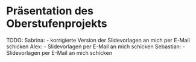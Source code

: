 Präsentation des Oberstufenprojekts
===================================

TODO:
    Sabrina:
        - korrigierte Version der Slidevorlagen an mich per E-Mail schicken
    Alex:
        - Slidevorlagen per E-Mail an mich schicken
    Sebastian:
        - Slidevorlagen per E-Mail an mich schicken
